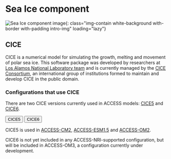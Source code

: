 #  Sea Ice component 

![Sea Ice component image](/assets/component-logos/component-maps/sea-ice-component-map.png){: class="img-contain white-background with-border with-padding intro-img" loading="lazy"}

## CICE
CICE is a numerical model for simulating the growth, melting and movement of polar sea ice. This software package was developed by researchers at [Los Alamos National Laboratory team](https://www.lanl.gov) and is currently managed by the [CICE Consortium](https://github.com/CICE-Consortium/About-Us/wiki), an international group of institutions formed to maintain and develop CICE in the public domain.

### Configurations that use CICE
There are two CICE versions currently used in ACCESS models: [CICE5](https://github.com/CICE-Consortium/CICE-svn-trunk) and [CICE6](https://github.com/CICE-Consortium/CICE).
<!-- Tab labels -->
<div class="tabLabels" label="CICE-versions">
    <button id="cice5">CICE5</button>
    <button id="cice6">CICE6</button>
</div>
<!-- Tab content -->
<div class="tabContents" label="CICE-versions">
    <!-- CICE5 -->
    <div>
        <p>CICE5 is used in <a href="/models/configurations/access-cm#access-cm2">ACCESS-CM2</a>, <a href="/models/configurations/access-esm#access-esm15">ACCESS-ESM1.5</a> and <a href="/models/configurations/access-om#access-om2">ACCESS-OM2</a>.</p>
    </div>
    <!-- CICE6 -->
    <div>
        <p>CICE6 is not yet included in any ACCESS-NRI-supported configuration, but will be included in ACCESS-OM3, a configuration currently under development.</p>
    </div>
</div>